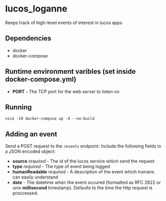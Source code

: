 # lucos_loganne
Keeps track of high-level events of interest in lucos apps

## Dependencies
* docker
* docker-compose

## Runtime environment varibles (set inside docker-compose.yml)
* __PORT__ - The TCP port for the web server to listen on

## Running
`nice -19 docker-compose up -d --no-build`

## Adding an event

Send a POST request to the `/events` endpoint.  Include the following fields in a JSON encoded object:

* __source__ _required_ - The id of the lucos service which send the request
* __type__ _required_ - The type of event being logged
* __humanReadable__ _required_ - A description of the event which humans can easily understand
* __date__ - The datetime when the event occured (formatted as RFC 2822 or unix __millisecond__ timestamp).  Defaults to the time the http request is proccessed.